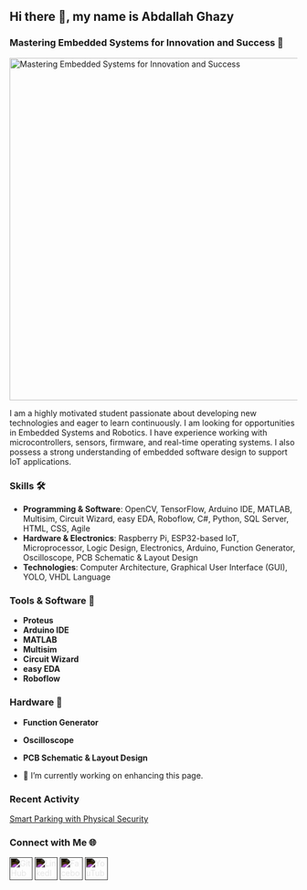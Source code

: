 ## Hi there 👋, my name is Abdallah Ghazy
### Mastering Embedded Systems for Innovation and Success 🚀

<img src="https://scontent.fcai22-2.fna.fbcdn.net/v/t39.30808-6/441151923_3781117965547678_8022017796458164201_n.jpg?_nc_cat=107&ccb=1-7&_nc_sid=6ee11a&_nc_ohc=Bj2yift9W4IQ7kNvgGQUdeO&_nc_ht=scontent.fcai22-2.fna&oh=00_AYB7yiER3IcQC-_GqvZTb76mkU0a5LKjGyFOJBrDLK_VcQ&oe=6680BC63" alt="Mastering Embedded Systems for Innovation and Success" width="600">

I am a highly motivated student passionate about developing new technologies and eager to learn continuously. I am looking for opportunities in Embedded Systems and Robotics. I have experience working with microcontrollers, sensors, firmware, and real-time operating systems. I also possess a strong understanding of embedded software design to support IoT applications.

### Skills 🛠️
- **Programming & Software**: OpenCV, TensorFlow, Arduino IDE, MATLAB, Multisim, Circuit Wizard, easy EDA, Roboflow, C#, Python, SQL Server, HTML, CSS, Agile
- **Hardware & Electronics**: Raspberry Pi, ESP32-based IoT, Microprocessor, Logic Design, Electronics, Arduino, Function Generator, Oscilloscope, PCB Schematic & Layout Design
- **Technologies**: Computer Architecture, Graphical User Interface (GUI), YOLO, VHDL Language

### Tools & Software 🧰
- **Proteus**
- **Arduino IDE**
- **MATLAB**
- **Multisim**
- **Circuit Wizard**
- **easy EDA**
- **Roboflow**

### Hardware 🔧
- **Function Generator**
- **Oscilloscope**
- **PCB Schematic & Layout Design**

- 🔭 I’m currently working on enhancing this page.

### Recent Activity
[Smart Parking with Physical Security](https://www.linkedin.com/posts/abdallah-ghazy_smart-parking-with-physical-security-%D9%85%D8%B1%D9%83%D8%B2-activity-7206349803516051456-ACMG?utm_source=share&utm_medium=member_desktop)

### Connect with Me 🌐
[<img src='https://cdn.icon-icons.com/icons2/3053/PNG/512/github_alt_macos_bigsur_icon_190139.png' style='filter: invert(100%);' alt='GitHub' height='40'>](https://github.com/Abdallah-Ghazy)
[<img src='https://cdn.icon-icons.com/icons2/99/PNG/512/linkedin_socialnetwork_17441.png' style='filter: invert(100%);' alt='LinkedIn' height='40'>](https://www.linkedin.com/in/abdallah-ghazy/)
[<img src='https://cdn.icon-icons.com/icons2/555/PNG/512/facebook_icon-icons.com_53612.png' style='filter: invert(100%);' alt='Facebook' height='40'>](https://www.facebook.com/profile.php?id=100009485341470)
[<img src='https://cdn.icon-icons.com/icons2/1584/PNG/512/3721679-youtube_108064.png' style='filter: invert(100%);' alt='YouTube' height='40'>](https://www.youtube.com/channel/UCRh59pwh7KTLgfftifu_zrQ)
